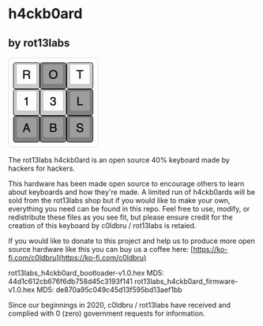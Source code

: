 # h4ckb0ard
## by rot13labs

![alt text](https://github.com/c0ldbru/h4ckb0ard/blob/main/rot13labs.png?raw=true)

The rot13labs h4ckb0ard is an open source 40% keyboard made by hackers for hackers.

This hardware has been made open source to encourage others to learn about keyboards and how they're made. A limited run of h4ckb0ards will be sold from the rot13labs shop but if you would like to make your own, everything you need can be found in this repo. Feel free to use, modify, or redistribute these files as you see fit, but please ensure credit for the creation of this keyboard by c0ldbru / rot13labs is retaied.

If you would like to donate to this project and help us to produce more open source hardware like this you can buy us a coffee here: [https://ko-fi.com/c0ldbru](https://ko-fi.com/c0ldbru)

rot13labs_h4ckb0ard_bootloader-v1.0.hex MD5: 44d1c612cb676f6db758d45c3193f141
rot13labs_h4ckb0ard_firmware-v1.0.hex MD5: de870a95c049c45d13f595bd13aef1bb

Since our beginnings in 2020, c0ldbru / rot13labs have received and complied with 0 (zero) government requests for information.